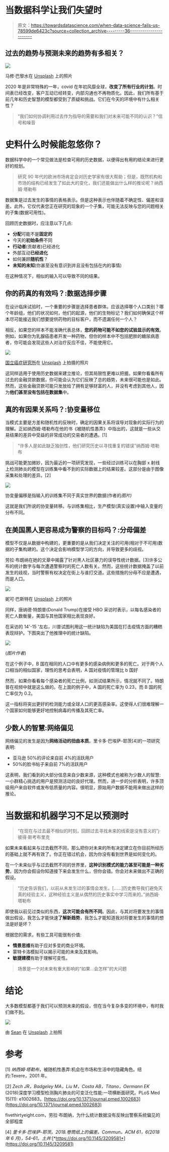 # 当数据科学让我们失望时

> 原文：<https://towardsdatascience.com/when-data-science-fails-us-78599de6423c?source=collection_archive---------36----------------------->

## 过去的趋势与预测未来的趋势有多相关？

![](img/d22c9dccb4da30e4b9e8d181728eb381.png)

马修·巴黎水在 [Unsplash](https://unsplash.com/) 上的照片

2020 年是非常特殊的一年，covid 在年初风靡全球，**改变了所有行业的计划**。时间表已经改变，客户互动已经转变，内部沟通也不再物质化。因此，我们所有基于前几年和历史智慧的模型都受到了质疑和挑战。它们在今天的环境中有什么相关性？

> “我们如何协调利用过去作为指导的需要和我们对未来可能不同的认识？”信号和噪音

# 史料什么时候能忽悠你？

数据科学中的一个常见做法是检查可用的历史数据，以便得出有用的结论来进行更好的规划。

> 研究 90 年代的欧洲市场肯定会对历史学家有很大帮助；但是，既然机构和市场的结构已经发生了如此大的变化，我们还能做出什么样的推论呢？纳西姆·塔勒布

数据集是过去发生的事情的表格表示。但是这种表示也伴随着不确定性、偏差和误差。此外，它仅代表您正在研究的现象的一个子集，可能无法反映与您的问题相关的子集(数据可用性)。

回顾历史数据时，应注意以下几点:

*   **分配**可能不是**固定的**
*   今天的**初始条件**不同
*   **行动者**(贡献者)已经进化
*   外部互动**已经进化**
*   如何兼顾**随机性**？
*   **未知的未知**(你甚至没有意识到并且没有包括在内的事情)

在这种情况下，相似的输入可以导致不同的结果。

## 你的药真的有效吗？:数据选择步骤

在设计临床试验时，一个重要的步骤是选择患者群体。应该选择哪个人口类别？哪个年龄组，他们的状况如何，他们的起源，他们的生物标记？我们如何确保这个样本尽可能接近我们想要提供药物的目标客户，而不遗漏任何一个人？

相反，如果您的样本不能准确代表总体，**您的药物可能不如您的试验显示的有效**。例如，如果你为乳腺癌患者开发一种药物，但你的样本中不包括肥胖的糖尿病患者，你可能会发现这些人对治疗反应不佳，不能使用它。

![](img/b4116d464021e218c4e769f5a20210d7.png)

[国立癌症研究所](https://unsplash.com/@nci)在 [Unsplash](https://unsplash.com/) 上拍摄的照片

这同样适用于使用历史数据来建立推论，但其局限性更难以把握。如果你看看所有过去的金融贷款数据，你可能会认为它们反映了总的趋势，未来很可能也是如此。然而，这些金融贷款可能只发放给了拥有足够财富的人，并没有考虑到其他人，因为**他们甚至没有包括在数据集**中。

## 真的有因果关系吗？:协变量移位

当模式主要是方差和随机性的反映时，确定的因果关系将误导对现象的实际行为的理解。正如纳西姆·塔勒布在他的书《被随机性愚弄》中指出的，这就是一些从交易结果的差异中受益的非常成功的交易者的遭遇。[1]

> “许多人是如此缺乏独创性，他们研究历史以寻找重复的错误”纳西姆·塔勒布

挑战可能更加微妙，因为最近的一项研究发现，一些经过训练可以在胸部 x 射线上检测肺炎的模型在训练集中看不到的实际数据上的结果较差。这部分是由于图像采集和处理的差异。[2]

![](img/af5c0b8426c00057e624e35be6b1a3b4.png)

协变量偏移是指输入的训练集不同于真实世界的数据(作者的*图片)*

这就是我们所说的协变量转移。与训练集相比，生产模型(真实设置)中输入变量的分布不同。

## 在美国黑人更容易成为警察的目标吗？:分母偏差

模型不仅是从数据中构建的，更重要的是从我们决定关注的可用(相对于不可用)数据的子集构建的。这个决定会影响模型学习的方向，并导致更多的歧视。

劳拉·布朗纳在她的文章中揭露了针对黑人社区暴力的误导性统计数据。[3]许多公布的统计数字与每次遭遇警察时的死亡人数有关。然而，这些统计数据掩盖了以前发生的歧视，当时警察有权决定在街上与谁打交道。这些措施的分母不应是遭遇，而是人口。

![](img/ecb4481671b421f562949a0cfc592886.png)

妮可·巴斯特在 [Unsplash](https://unsplash.com/) 上的照片

同样，唐纳德·特朗普(Donald Trump)在接受 HBO 采访时表示，以每名感染者的死亡人数衡量，美国与其他国家相比表现良好。

在采访的 14'-15 '左右，川普试图利用这一统计缺陷为美国在打击疫情方面的糟糕表现辩护。下图突出了他推理中的统计缺陷。

![](img/3f3244e3dc02694ec2f77a97118b84c4.png)

(*图片作者*)

在这个例子中，B 国在相同的人口中有更多的感染病例和更多的死亡。对于两个人口相当的相似国家，理性的思考会表明，A 国对疫情的管理比 b 国好

然而，如果你看看每个感染者的死亡比例，如测试结果所示，情况就不同了。特朗普在视频中就是这么做的。在上面的例子中，A 国的死亡率为 0.23，而 B 国的死亡率仅为 0.2。

这一指标将突出更好的检测能力或全球人口的更高感染率。这使得人们很难理解一个国家如何能够更好地控制病毒的传播及其死亡率。

## 少数人的智慧:网络偏见

网络偏见的发生是因为**网络活动的扭曲本质**。里卡多·巴埃萨-耶茨[4]的一项研究表明:

*   亚马逊 50%的评论来自前 4%的活跃用户
*   50%的脸书帖子来自前 7%的活跃用户

这表明，我们看到的大部分信息来自少数来源，这种模式也被称为少数人的智慧:一小群精心挑选的用户是预测活动的良好代理。然而，进一步的分析表明，许多顶级用户来自软件或发布低质量的内容。很明显，原始用户数据不能用来做出这样的推论。

# 当数据和机器学习不足以预测时

> “在现在与过去最不相似的时刻，回顾过去寻找未来的线索是没有意义的”j·彼得·斯考布里克

如果未来看起来与过去截然不同，那么把你对未来的所有决定建立在你目前所经历的基础上就不再有效了。你正在错过机会，因为你没有看到世界是如何变化的。

在一个未来似乎与过去截然不同的世界里，**这种识别模式的能力甚至可能是一种劣势**，因为你会假设你知道接下来会发生什么，但你会错。你会对未来做出不正确的假设。

> “历史告诉我们，以前从未发生过的事情会发生。[……]历史教导我们避免天真的经验主义，这种经验主义是从偶然的历史事实中学习而来的。”纳西姆·塔勒布

即使我以前见过类似的东西，**这次可能会有所不同**。因此，与其对将要发生的事情做出假设，我怎么才能快速**了解新趋势**，我怎么才能知道我对将要发生的事情的想法是好是坏？

根据您的需求，有些工具可能很有价值:

*   **情景思维**有助于应对多变的商业环境。
*   蒙特卡洛模拟可以揭示可能的未来及其影响。
*   **敏捷建模**有助于理解可变性。

> 场景是一个对未来有重大影响的“如果…会怎样”的大问题

# 结论

大多数模型都基于我们可以预测未来的假设，但在当今复杂多变的环境中，有时我们做不到。

![](img/5cb1534a74c9d8fbe8c19e186dd13128.png)

由 [Sean](https://unsplash.com/@iilikoi) 在 [Unsplash](https://unsplash.com/) 上拍照

# 参考

[1] *纳西姆·塔勒布*，被随机性愚弄:机会在市场和生活中的隐藏角色。纽约:Texere，2001 年。

[2] *Zech JR，Badgeley MA，Liu M，Costa AB，Titano，Oermann EK* (2018)深度学习模型检测胸片肺炎的可变泛化性能:一项横断面研究。PLoS Med 15(11): e1002683。[https://doi.org/10.1371/journal.pmed.1002683](https://doi.org/10.1371/journal.pmed.1002683)

fivethirtyeight.com，劳拉·布朗纳，为什么统计数据没有反映出警察系统偏见的全部程度

[4] *里卡多·巴埃萨-耶茨。2018.*卷筒纸上的偏差*。Commun。ACM 61，6(2018 年 6 月)，54–61。土井:*[*https://doi.org/10.1145/3209581*](https://doi.org/10.1145/3209581)
